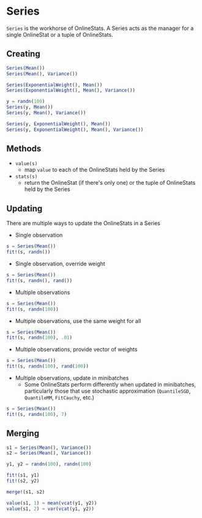 # Series

`Series` is the workhorse of OnlineStats.  A Series acts as the manager for a single
OnlineStat or a tuple of OnlineStats.

## Creating
```julia
Series(Mean())
Series(Mean(), Variance())

Series(ExponentialWeight(), Mean())
Series(ExponentialWeight(), Mean(), Variance())

y = randn(100)
Series(y, Mean())
Series(y, Mean(), Variance())

Series(y, ExponentialWeight(), Mean())
Series(y, ExponentialWeight(), Mean(), Variance())
```

## Methods
- `value(s)`
  - map `value` to each of the OnlineStats held by the Series
- `stats(s)`
  - return the OnlineStat (if there's only one) or the tuple of OnlineStats held by the Series

## Updating
There are multiple ways to update the OnlineStats in a Series
- Single observation
```julia
s = Series(Mean())
fit!(s, randn())
```
- Single observation, override weight
```julia
s = Series(Mean())
fit!(s, randn(), rand())
```
- Multiple observations
```julia
s = Series(Mean())
fit!(s, randn(100))
```
- Multiple observations, use the same weight for all
```julia
s = Series(Mean())
fit!(s, randn(100), .01)
```
- Multiple observations, provide vector of weights
```julia
s = Series(Mean())
fit!(s, randn(100), rand(100))
```
- Multiple observations, update in minibatches
  - Some OnlineStats perform differently when updated in minibatches, particularly those
  that use stochastic approximation (`QuantileSGD`, `QuantileMM`, `FitCauchy`, etc.)
```julia
s = Series(Mean())
fit!(s, randn(100), 7)
```

## Merging
```julia
s1 = Series(Mean(), Variance())
s2 = Series(Mean(), Variance())

y1, y2 = randn(100), randn(100)

fit!(s1, y1)
fit!(s2, y2)

merge!(s1, s2)

value(s1, 1) ≈ mean(vcat(y1, y2))
value(s1, 2) ≈ var(vcat(y1, y2))
```
